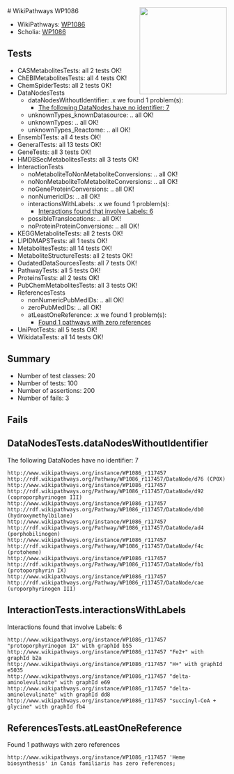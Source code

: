 <img style="float: right; width: 200px" src="https://upload.wikimedia.org/wikipedia/commons/thumb/8/83/Wplogo_with_text_500.png/640px-Wplogo_with_text_500.png" />
# WikiPathways WP1086

* WikiPathways: [WP1086](https://identifiers.org/wikipathways:WP1086)
* Scholia: [WP1086](https://scholia.toolforge.org/wikipathways/WP1086)
## Tests
* CASMetabolitesTests: all 2 tests OK!
* ChEBIMetabolitesTests: all 4 tests OK!
* ChemSpiderTests: all 2 tests OK!
* DataNodesTests
    * dataNodesWithoutIdentifier: .x we found 1 problem(s):
        * [The following DataNodes have no identifier: 7](#d2d32fa6)
    * unknownTypes_knownDatasource: .. all OK!
    * unknownTypes: .. all OK!
    * unknownTypes_Reactome: .. all OK!
* EnsemblTests: all 4 tests OK!
* GeneralTests: all 13 tests OK!
* GeneTests: all 3 tests OK!
* HMDBSecMetabolitesTests: all 3 tests OK!
* InteractionTests
    * noMetaboliteToNonMetaboliteConversions: .. all OK!
    * noNonMetaboliteToMetaboliteConversions: .. all OK!
    * noGeneProteinConversions: .. all OK!
    * nonNumericIDs: .. all OK!
    * interactionsWithLabels: .x we found 1 problem(s):
        * [Interactions found that involve Labels: 6](#630d267d)
    * possibleTranslocations: .. all OK!
    * noProteinProteinConversions: .. all OK!
* KEGGMetaboliteTests: all 2 tests OK!
* LIPIDMAPSTests: all 1 tests OK!
* MetabolitesTests: all 14 tests OK!
* MetaboliteStructureTests: all 2 tests OK!
* OudatedDataSourcesTests: all 7 tests OK!
* PathwayTests: all 5 tests OK!
* ProteinsTests: all 2 tests OK!
* PubChemMetabolitesTests: all 3 tests OK!
* ReferencesTests
    * nonNumericPubMedIDs: .. all OK!
    * zeroPubMedIDs: .. all OK!
    * atLeastOneReference: .x we found 1 problem(s):
        * [Found 1 pathways with zero references](#35eb778e)
* UniProtTests: all 5 tests OK!
* WikidataTests: all 14 tests OK!


## Summary

* Number of test classes: 20
* Number of tests: 100
* Number of assertions: 200
* Number of fails: 3

## Fails

<a name="d2d32fa6" />

## DataNodesTests.dataNodesWithoutIdentifier

The following DataNodes have no identifier: 7
```
http://www.wikipathways.org/instance/WP1086_r117457 http://rdf.wikipathways.org/Pathway/WP1086_r117457/DataNode/d76 (CPOX)
http://www.wikipathways.org/instance/WP1086_r117457 http://rdf.wikipathways.org/Pathway/WP1086_r117457/DataNode/d92 (coproporphyrinogen III)
http://www.wikipathways.org/instance/WP1086_r117457 http://rdf.wikipathways.org/Pathway/WP1086_r117457/DataNode/db0 (hydroxymethylbilane)
http://www.wikipathways.org/instance/WP1086_r117457 http://rdf.wikipathways.org/Pathway/WP1086_r117457/DataNode/ad4 (porphobilinogen)
http://www.wikipathways.org/instance/WP1086_r117457 http://rdf.wikipathways.org/Pathway/WP1086_r117457/DataNode/f4c (protoheme)
http://www.wikipathways.org/instance/WP1086_r117457 http://rdf.wikipathways.org/Pathway/WP1086_r117457/DataNode/fb1 (protoporphyrin IX)
http://www.wikipathways.org/instance/WP1086_r117457 http://rdf.wikipathways.org/Pathway/WP1086_r117457/DataNode/cae (uroporphyrinogen III)
```

<a name="630d267d" />

## InteractionTests.interactionsWithLabels

Interactions found that involve Labels: 6
```
http://www.wikipathways.org/instance/WP1086_r117457 "protoporphyrinogen IX" with graphId b55
http://www.wikipathways.org/instance/WP1086_r117457 "Fe2+" with graphId b2a
http://www.wikipathways.org/instance/WP1086_r117457 "H+" with graphId e5035
http://www.wikipathways.org/instance/WP1086_r117457 "delta-aminolevulinate" with graphId e69
http://www.wikipathways.org/instance/WP1086_r117457 "delta-aminolevulinate" with graphId dd8
http://www.wikipathways.org/instance/WP1086_r117457 "succinyl-CoA + glycine" with graphId fb4
```

<a name="35eb778e" />

## ReferencesTests.atLeastOneReference

Found 1 pathways with zero references
```
http://www.wikipathways.org/instance/WP1086_r117457 'Heme biosynthesis' in Canis familiaris has zero references; 
```

